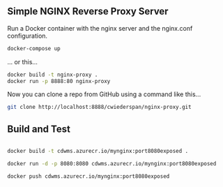 ## Simple NGINX Reverse Proxy Server

Run a Docker container with the nginx server and the nginx.conf configuration.

```bash
docker-compose up
```

... or this... 

```bash
docker build -t nginx-proxy .
docker run -p 8888:80 nginx-proxy
```

Now you can clone a repo from GitHub using a command like this...

```bash
git clone http://localhost:8888/cwiederspan/nginx-proxy.git
```

## Build and Test

```bash

docker build -t cdwms.azurecr.io/mynginx:port8080exposed .

docker run -d -p 8080:8080 cdwms.azurecr.io/mynginx:port8080exposed

docker push cdwms.azurecr.io/mynginx:port8080exposed

```